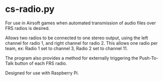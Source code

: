 cs-radio.py
===========

For use in Airsoft games when automated transmission of audio files over FRS radios is desired.

Allows two radios to be connected to one stereo output, using the left channel for radio 1, and right channel for radio 2. This allows one radio per team, ex: Radio 1 set to channel 3, Radio 2 set to channel 11.

The program also provides a method for externally triggering the Push-To-Talk button of each FRS radio.

Designed for use with Raspberry Pi.
